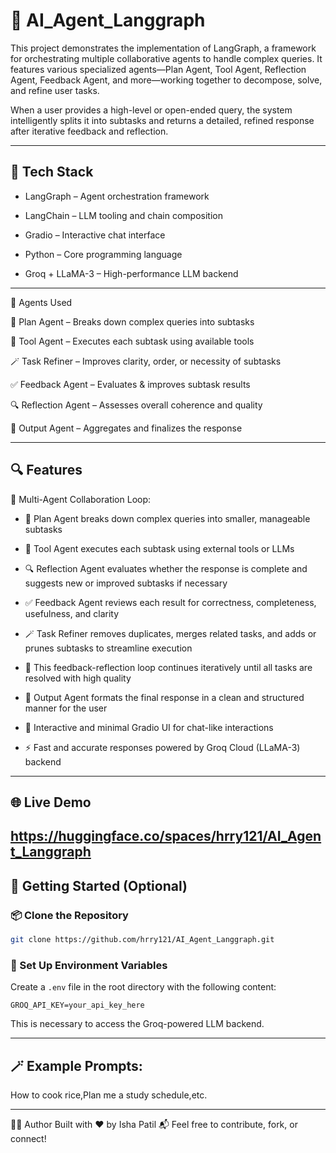# 🤖 AI_Agent_Langgraph

This project demonstrates the implementation of LangGraph, a framework for orchestrating multiple collaborative agents to handle complex queries. It features various specialized agents—Plan Agent, Tool Agent, Reflection Agent, Feedback Agent, and more—working together to decompose, solve, and refine user tasks.

When a user provides a high-level or open-ended query, the system intelligently splits it into subtasks and returns a detailed, refined response after iterative feedback and reflection.

---

## 🧰 Tech Stack

- LangGraph – Agent orchestration framework

- LangChain – LLM tooling and chain composition

- Gradio – Interactive chat interface

- Python – Core programming language

- Groq + LLaMA-3 – High-performance LLM backend
---
🧠 Agents Used

📝 Plan Agent – Breaks down complex queries into subtasks

🔧 Tool Agent – Executes each subtask using available tools

🪄 Task Refiner – Improves clarity, order, or necessity of subtasks

✅ Feedback Agent – Evaluates & improves subtask results

🔍 Reflection Agent – Assesses overall coherence and quality

🏁 Output Agent – Aggregates and finalizes the response

---

## 🔍 Features
🧠 Multi-Agent Collaboration Loop:

- 📝 Plan Agent breaks down complex queries into smaller, manageable subtasks

- 🔧 Tool Agent executes each subtask using external tools or LLMs

- 🔍 Reflection Agent evaluates whether the response is complete and suggests new or improved subtasks if necessary

- ✅ Feedback Agent reviews each result for correctness, completeness, usefulness, and clarity

- 🪄 Task Refiner removes duplicates, merges related tasks, and adds or prunes subtasks to streamline execution

- 🔁 This feedback-reflection loop continues iteratively until all tasks are resolved with high quality

- 🏁 Output Agent formats the final response in a clean and structured manner for the user

- 💬 Interactive and minimal Gradio UI for chat-like interactions

- ⚡ Fast and accurate responses powered by Groq Cloud (LLaMA-3) backend
---
## 🌐 Live Demo

https://huggingface.co/spaces/hrry121/AI_Agent_Langgraph
---
## 🚀 Getting Started (Optional)

### 📦 Clone the Repository

```bash
git clone https://github.com/hrry121/AI_Agent_Langgraph.git
```

### 🔑 Set Up Environment Variables

Create a `.env` file in the root directory with the following content:

```env
GROQ_API_KEY=your_api_key_here
```
This is necessary to access the Groq-powered LLM backend.

---

## 🪄 Example Prompts:

How to cook rice,Plan me a study schedule,etc.

---

🧑‍💻 Author
Built with ❤️ by Isha Patil
📬 Feel free to contribute, fork, or connect!
